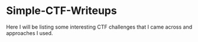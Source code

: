 # Simple-CTF-Writeups

Here I will be listing some interesting CTF challenges that I came across and approaches I used.
